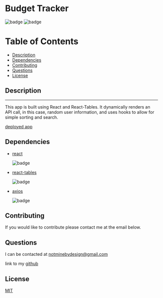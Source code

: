 # Budget Tracker

![badge](https://img.shields.io/github/license/inqueblot/employee_tracker) ![badge](https://img.shields.io/depfu/inqueblot/budget_tracker)

# Table of Contents

- [Description](#Description)
- [Dependencies](#dependencies)
- [Contributing](#contributing)
- [Questions](#questions)
- [License](#license)



## Description
---

This app is built using React and React-Tables. It dynamically renders an API call, in this case, random user information, and uses hooks to allow for simple sorting and search.

[deployed app](https://inqueblot.github.io/employee-directory/)

## Dependencies

- [react](https://www.npmjs.com/package/react) 



    ![badge](https://img.shields.io/npm/v/react)

- [react-tables](https://www.npmjs.com/package/react-tables) 



    ![badge](https://img.shields.io/npm/v/react-tables)

- [axios](https://www.npmjs.com/package/axios)



    ![badge](https://img.shields.io/npm/v/axios)



## Contributing
If you would like to contribute please contact me at the email below.

## Questions
I can be contacted at notminebydesign@gmail.com

link to my [github](https://github.com/inqueblot)

## License
[MIT](https://opensource.org/licenses/MIT)
